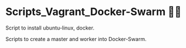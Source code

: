 # Scripts_Vagrant_Docker-Swarm 🐋🐳

Script to install ubuntu-linux, docker.

Scripts to create a master and worker into Docker-Swarm.
